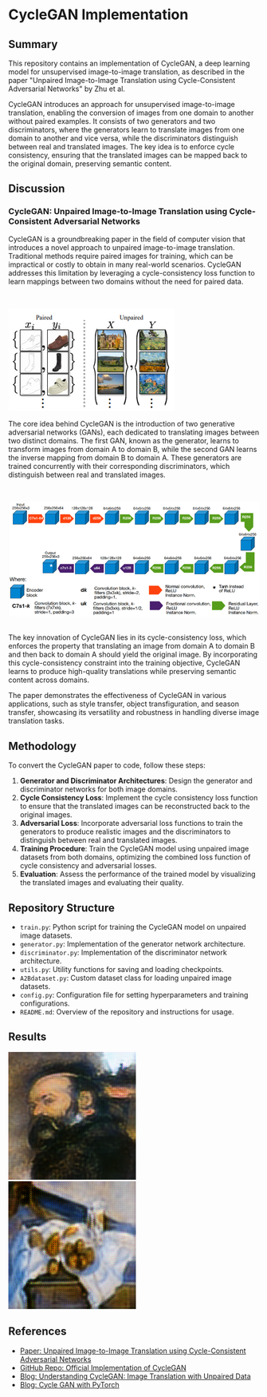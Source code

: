 # CycleGAN Implementation

## Summary

This repository contains an implementation of CycleGAN, a deep learning model for unsupervised image-to-image translation, as described in the paper "Unpaired Image-to-Image Translation using Cycle-Consistent Adversarial Networks" by Zhu et al.

CycleGAN introduces an approach for unsupervised image-to-image translation, enabling the conversion of images from one domain to another without paired examples. It consists of two generators and two discriminators, where the generators learn to translate images from one domain to another and vice versa, while the discriminators distinguish between real and translated images. The key idea is to enforce cycle consistency, ensuring that the translated images can be mapped back to the original domain, preserving semantic content.

## Discussion

### CycleGAN: Unpaired Image-to-Image Translation using Cycle-Consistent Adversarial Networks

CycleGAN is a groundbreaking paper in the field of computer vision that introduces a novel approach to unpaired image-to-image translation. Traditional methods require paired images for training, which can be impractical or costly to obtain in many real-world scenarios. CycleGAN addresses this limitation by leveraging a cycle-consistency loss function to learn mappings between two domains without the need for paired data.

<br>

![Paired VS Unpaired](./images/pairedvsunpaired.png)
<br>

The core idea behind CycleGAN is the introduction of two generative adversarial networks (GANs), each dedicated to translating images between two distinct domains. The first GAN, known as the generator, learns to transform images from domain A to domain B, while the second GAN learns the inverse mapping from domain B to domain A. These generators are trained concurrently with their corresponding discriminators, which distinguish between real and translated images.

<br>

![CycleGAN Architecture](./images/Architecture-of-CycleGAN.ppm)

<br>
The key innovation of CycleGAN lies in its cycle-consistency loss, which enforces the property that translating an image from domain A to domain B and then back to domain A should yield the original image. By incorporating this cycle-consistency constraint into the training objective, CycleGAN learns to produce high-quality translations while preserving semantic content across domains.

The paper demonstrates the effectiveness of CycleGAN in various applications, such as style transfer, object transfiguration, and season transfer, showcasing its versatility and robustness in handling diverse image translation tasks.

## Methodology

To convert the CycleGAN paper to code, follow these steps:

1. **Generator and Discriminator Architectures**: Design the generator and discriminator networks for both image domains.
2. **Cycle Consistency Loss**: Implement the cycle consistency loss function to ensure that the translated images can be reconstructed back to the original images.
3. **Adversarial Loss**: Incorporate adversarial loss functions to train the generators to produce realistic images and the discriminators to distinguish between real and translated images.
4. **Training Procedure**: Train the CycleGAN model using unpaired image datasets from both domains, optimizing the combined loss function of cycle consistency and adversarial losses.
5. **Evaluation**: Assess the performance of the trained model by visualizing the translated images and evaluating their quality.

## Repository Structure

- `train.py`: Python script for training the CycleGAN model on unpaired image datasets.
- `generator.py`: Implementation of the generator network architecture.
- `discriminator.py`: Implementation of the discriminator network architecture.
- `utils.py`: Utility functions for saving and loading checkpoints.
- `A2Bdataset.py`: Custom dataset class for loading unpaired image datasets.
- `config.py`: Configuration file for setting hyperparameters and training configurations.
- `README.md`: Overview of the repository and instructions for usage.

## Results 

![fig_01_01epoch](./results_01epoch/A_6000.png)
![fig_02_01epoch](./results_01epoch/A_1800.png)

## References

- [Paper: Unpaired Image-to-Image Translation using Cycle-Consistent Adversarial Networks](https://arxiv.org/abs/1703.10593)
- [GitHub Repo: Official Implementation of CycleGAN](https://github.com/junyanz/pytorch-CycleGAN-and-pix2pix)
- [Blog: Understanding CycleGAN: Image Translation with Unpaired Data](https://machinelearningmastery.com/what-is-cyclegan/)
- [Blog: Cycle GAN with PyTorch](https://towardsdatascience.com/cycle-gan-with-pytorch-ebe5db947a99)
